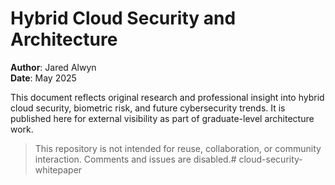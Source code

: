# Hybrid Cloud Security and Architecture

**Author**: Jared Alwyn  
**Date**: May 2025

This document reflects original research and professional insight into hybrid cloud security, biometric risk, and future cybersecurity trends. It is published here for external visibility as part of graduate-level architecture work.

> This repository is not intended for reuse, collaboration, or community interaction. Comments and issues are disabled.# cloud-security-whitepaper
